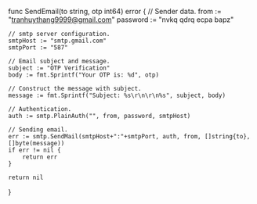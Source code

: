 func SendEmail(to string, otp int64) error {
	// Sender data.
	from := "tranhuythang9999@gmail.com"
	password := "nvkq qdrq ecpa bapz"

	// smtp server configuration.
	smtpHost := "smtp.gmail.com"
	smtpPort := "587"

	// Email subject and message.
	subject := "OTP Verification"
	body := fmt.Sprintf("Your OTP is: %d", otp)

	// Construct the message with subject.
	message := fmt.Sprintf("Subject: %s\r\n\r\n%s", subject, body)

	// Authentication.
	auth := smtp.PlainAuth("", from, password, smtpHost)

	// Sending email.
	err := smtp.SendMail(smtpHost+":"+smtpPort, auth, from, []string{to}, []byte(message))
	if err != nil {
		return err
	}

	return nil
}
